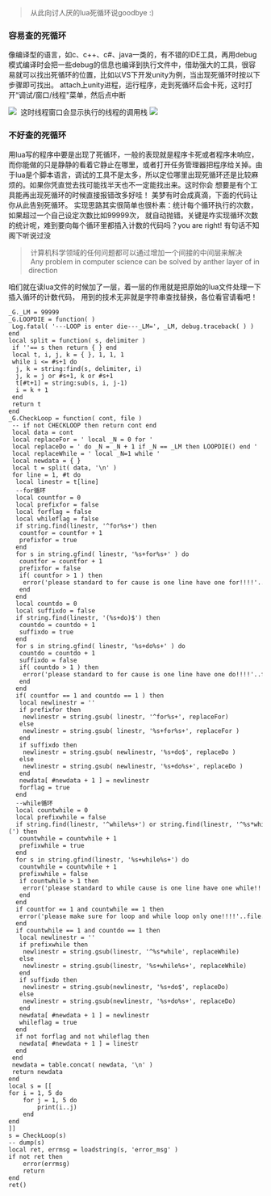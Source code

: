 > 从此向讨人厌的lua死循环说goodbye :)


### 容易查的死循环
像编译型的语言，如c、c++、c#、java一类的，有不错的IDE工具，再用debug模式编译时会把一些debug的信息也编译到执行文件中，借助强大的工具，很容易就可以找出死循环的位置，比如以VS下开发unity为例，当出现死循环时按以下步骤即可找出。
attach上unity进程，运行程序，走到死循环后会卡死，这时打开“调试/窗口/线程"菜单，然后点中断

![](http://sxm-upload.oss-cn-beijing.aliyuncs.com/imgs/0e41e0c3-7cb8-4e8c-9757-ea21c0716417.png)
 这时线程窗口会显示执行的线程的调用栈
![](http://sxm-upload.oss-cn-beijing.aliyuncs.com/imgs/84e7e9b5-4893-49f7-9cc9-35e079e421c5.png)
### 不好查的死循环
用lua写的程序中要是出现了死循环，一般的表现就是程序卡死或者程序未响应，而你能做的只是静静的看着它静止在哪里，或者打开任务管理器把程序给关掉。由于lua是个脚本语言，调试的工具不是太多，所以定位哪里出现死循环还是比较麻烦的。如果你凭直觉去找可能找半天也不一定能找出来。这时你会
想要是有个工具能再出现死循环的时候直接报错改多好哇！
美梦有时会成真滴，下面的代码让你从此告别死循环。
实现思路其实很简单也很朴素：统计每个循环执行的次数，如果超过一个自己设定次数比如99999次，
就自动抛错。关键是咋实现循环次数的统计呢，难到要向每个循环里都插入计数的代码吗？you are right!
有句话不知阁下听说过没
> 计算机科学领域的任何问题都可以通过增加一个间接的中间层来解决
> Any problem in computer science can be solved by anther layer of indirection


咱们就在读lua文件的时候加了一层，着一层的作用就是把原始的lua文件处理一下插入循环的计数代码，
用到的技术无非就是字符串查找替换，各位看官请看吧！
```
_G._LM = 99999
_G.LOOPDIE = function( )
 Log.fatal( '---LOOP is enter die---_LM=', _LM, debug.traceback( ) )
end
local split = function( s, delimiter )
 if ''== s then return { } end
 local t, i, j, k = { }, 1, 1, 1
 while i <= #s+1 do
  j, k = string:find(s, delimiter, i)
  j, k = j or #s+1, k or #s+1
  t[#t+1] = string:sub(s, i, j-1)
  i = k + 1
 end
 return t
end
_G.CheckLoop = function( cont, file )
 -- if not CHECKLOOP then return cont end
 local data = cont
 local replaceFor = ' local _N = 0 for '
 local replaceDo = ' do _N = _N + 1 if _N == _LM then LOOPDIE() end '
 local replaceWhile = ' local _N=1 while '
 local newdata = { }
 local t = split( data, '\n' )
 for line = 1, #t do
  local linestr = t[line]
  --for循环
  local countfor = 0
  local prefixfor = false
  local forflag = false
  local whileflag = false
  if string.find(linestr, '^for%s+') then
   countfor = countfor + 1
   prefixfor = true
  end
  for s in string.gfind( linestr, '%s+for%s+' ) do
   countfor = countfor + 1
   prefixfor = false
   if( countfor > 1 ) then
    error('please standard to for cause is one line have one for!!!!'..file.. ' line'..line)
   end
  end
  local countdo = 0
  local suffixdo = false
  if string.find(linestr, '(%s+do)$') then
   countdo = countdo + 1
   suffixdo = true
  end
  for s in string.gfind( linestr, '%s+do%s+' ) do
   countdo = countdo + 1
   suffixdo = false
   if( countdo > 1 ) then
    error('please standard to for cause is one line have one do!!!!'..file.. ' line'..line)
   end
  end
  if( countfor == 1 and countdo == 1 ) then
   local newlinestr = ''
   if prefixfor then
    newlinestr = string.gsub( linestr, '^for%s+', replaceFor)
   else
    newlinestr = string.gsub( linestr, '%s+for%s+', replaceFor )
   end
   if suffixdo then
    newlinestr = string.gsub( newlinestr, '%s+do$', replaceDo )
   else
    newlinestr = string.gsub( newlinestr, '%s+do%s+', replaceDo )
   end
   newdata[ #newdata + 1 ] = newlinestr
   forflag = true
  end
  --while循环
  local countwhile = 0
  local prefixwhile = false
  if string.find(linestr, '^while%s+') or string.find(linestr, '^%s*while%(') then
   countwhile = countwhile + 1
   prefixwhile = true
  end
  for s in string.gfind(linestr, '%s+while%s+') do
   countwhile = countwhile + 1
   prefixwhile = false
   if countwhile > 1 then
    error('please standard to while cause is one line have one while!!!'..file..' line'..line)
   end
  end
  if countfor == 1 and countwhile == 1 then
   error('please make sure for loop and while loop only one!!!!'..file..' line'..line)
  end
  if countwhile == 1 and countdo == 1 then
   local newlinestr = ''
   if prefixwhile then
    newlinestr = string.gsub(linestr, '^%s*while', replaceWhile)
   else
    newlinestr = string.gsub(linestr, '%s+while%s+', replaceWhile)
   end
   if suffixdo then
    newlinestr = string.gsub(newlinestr, '%s+do$', replaceDo)
   else
    newlinestr = string.gsub(newlinestr, '%s+do%s+', replaceDo)
   end
   newdata[ #newdata + 1 ] = newlinestr
   whileflag = true
  end
  if not forflag and not whileflag then
   newdata[ #newdata + 1 ] = linestr
  end
 end
 newdata = table.concat( newdata, '\n' )
 return newdata
end
local s = [[
for i = 1, 5 do
    for j = 1, 5 do
        print(i..j)
    end
end
]]
s = CheckLoop(s)
-- dump(s)
local ret, errmsg = loadstring(s, 'error_msg' )
if not ret then
    error(errmsg)
    return
end
ret()
```

